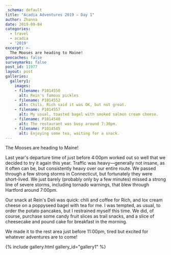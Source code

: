 ```yaml
---
_schema: default
title: "Acadia Adventures 2019 – Day 1"
author: Zhanna
date: 2019-09-04
categories: 
  - travel
  - acadia
  - '2019'
excerpt: >-
  The Mooses are heading to Maine!
geocaches: false
surveymarks: false
post_id: 11977
layout: post
galleries:
  gallery1:
    images:
    - filename: P1014550
      alt: Rein's famous pickles
    - filename: P1014552
      alt: Chili. Rich said it was OK, but not great.
    - filename: P1014557
      alt: My usual, toasted bagel with smoked salmon cream cheese. 
    - filename: P1014540
      alt: The restaurant was busy around 7:30pm.
    - filename: P1014545
      alt: Enjoying some tea, waiting for a snack.   
---
```


The Mooses are heading to Maine!

Last year's departure time of just before 4:00pm worked out so well that we decided to try it again this year. Traffic was heavy—generally not insane, as it often can be, but consistently heavy over our entire route. We passed through a few strong storms in Connecticut, but fortunately they were short-lived. We just barely (probably only by a few minutes) missed a strong line of severe storms, including tornado warnings, that blew through Hartford around 7:00pm.  

Our snack at Rein's Deli was quick: chili and coffee for Rich, and lox cream cheese on a poppyseed bagel with tea for me. I was tempted, as usual, to order the potato pancakes, but I restrained myself this time. We did, of course, purchase some candy fruit slices as trail snacks, and a slice of cheesecake and pound cake for breakfast in the morning. <!--Around 7:30pm.-->

We made it to the rest area just before 11:00pm, tired but excited for whatever adventures are to come!

{% include gallery.html gallery_id="gallery1" %}
